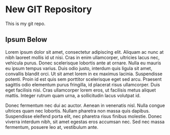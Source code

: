 # New GIT Repository

This is my git repo.

## Ipsum Below

Lorem ipsum dolor sit amet, consectetur adipiscing elit. Aliquam ac nunc at nibh laoreet mollis id ut nisi. Cras in enim ullamcorper, ultricies lacus nec, vehicula purus. Donec scelerisque lobortis ante at ornare. Nulla eu mauris eu ipsum tempus varius. Duis odio justo, interdum quis ligula sit amet, convallis blandit orci. Ut sit amet lorem in ex maximus lacinia. Suspendisse potenti. Proin id est quis sem porttitor scelerisque eget sed arcu. Praesent sagittis odio elementum purus fringilla, id placerat risus ullamcorper. Duis eget facilisis nisi. Cras ullamcorper lorem eros, ut facilisis metus aliquet mattis. Integer rutrum quam urna, a sollicitudin lacus volutpat id.

Donec fermentum nec dui ac auctor. Aenean in venenatis nisl. Nulla congue ultrices quam nec lobortis. Nullam pharetra non massa quis dapibus. Suspendisse eleifend porta elit, nec pharetra risus finibus molestie. Donec viverra interdum nibh, sit amet egestas eros accumsan nec. Sed nec massa fermentum, posuere leo at, vestibulum ante.